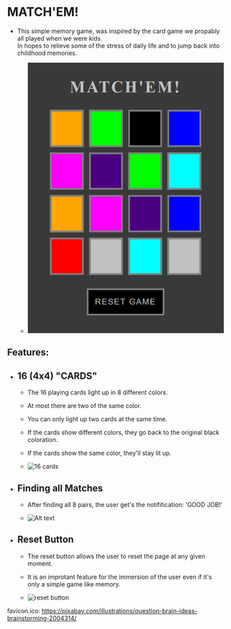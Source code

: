 # MATCH'EM!

- This simple memory game, was inspired by the card game we propably all played when we were kids. <br>
  In hopes to relieve some of the stress of daily life and to jump back into childhood memories.

  - ![the game](image.png)

## Features:

- ## 16 (4x4) "CARDS"

  - The 16 playing cards light up in 8 different colors.
  - At most there are two of the same color.
  - You can only light up two cards at the same time.
  - If the cards show different colors, they go back to the original black coloration.
  - If the cards show the same color, they'll stay lit up.<br>

  - ![16 cards](P2_16_cards.png)

- ## Finding all Matches

  - After finding all 8 pairs, the user get's the notifitication: 'GOOD JOB!'

  - ![Alt text](P2_Winner.png)

- ## Reset Button

  - The reset button allows the user to reset the page at any given moment.
  - It is an improtant feature for the immersion of the user even if it's only a simple game like memory.

  - ![reset button](P2_reset_button.png)

favicon.ico: https://pixabay.com/illustrations/question-brain-ideas-brainstorming-2004314/
